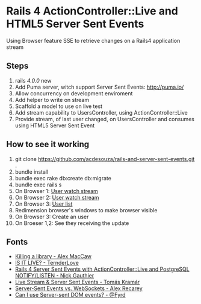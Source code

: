 # Rails 4 ActionController::Live and HTML5 Server Sent Events

Using Browser feature SSE to retrieve changes on a Rails4 application stream

## Steps

  1. rails _4.0.0_ new <project>
  1. Add Puma server, witch support Server Sent Events: http://puma.io/
  1. Allow concurrency on development enviroment
  1. Add helper to write on stream
  1. Scaffold a model to use on live test
  1. Add stream capability to UsersController, using ActionController::Live
  1. Provide stream, of last user changed, on UsersController and consumes using HTML5 Server Sent Event

## How to see it working

  1. git clone https://github.com/acdesouza/rails-and-server-sent-events.git .
  1. bundle install
  1. bundle exec rake db:create db:migrate
  1. bundle exec rails s
  1. On Browser 1: [User watch stream](http://localhost:3000)
  1. On Browser 2: [User watch stream](http://localhost:3000)
  1. On Browser 3: [User list](http://localhost:3000/users)
  1. Redimension browser's windows to make browser visible
  1. On Browser 3: Create an user
  1. On Broeser 1,2: See they receiving the update

## Fonts
  * [Killing a library - Alex MacCaw](http://blog.alexmaccaw.com/killing-a-library)
  * [IS IT LIVE? - TernderLove](http://tenderlovemaking.com/2012/07/30/is-it-live.html)
  * [Rails 4 Server Sent Events with ActionController::Live and PostgreSQL NOTIFY/LISTEN - Nick Gauthier](http://ngauthier.com/2013/02/rails-4-sse-notify-listen.html)
  * [Live Stream & Server Sent Events - Tomás Kramár](http://www.slideshare.net/tkramar/sse-14502043)
  * [Server-Sent Events vs. WebSockets - Alex Recarey](http://stackoverflow.com/a/5326159/436552)
  * [Can I use Server-sent DOM events? - @Fyrd](http://caniuse.com/eventsource)

